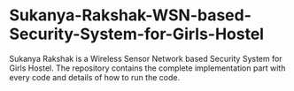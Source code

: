 # Sukanya-Rakshak-WSN-based-Security-System-for-Girls-Hostel
Sukanya Rakshak is a Wireless Sensor Network based Security System for Girls Hostel. The repository contains the complete implementation part with every code and details of how to run the code.
